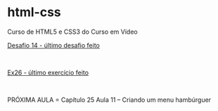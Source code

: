 # html-css
 Curso de HTML5 e CSS3 do Curso em Vídeo
<br>
 <p><a href="https://felipejlc.github.io/html-css/desafios/d014/index.html" target="blank"> Desafio 14 - último desafio feito</a></p>
 <br>
 <p><a href="https://felipejlc.github.io/html-css/exercicios/ex026/mq005/index.html" target="blank"> Ex26 - último exercício feito </a></p>
 <br>
 <p>PRÓXIMA AULA = Capítulo 25 Aula 11 – Criando um menu hambúrguer</p>